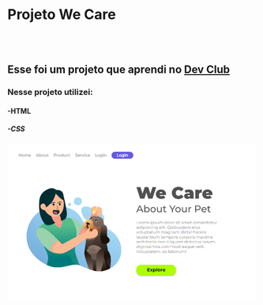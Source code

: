 <h1> Projeto We Care </h1>
<br>
<br>
<h2> Esse foi um projeto que aprendi no <a href="http://rodolfomori.com.br/devclub" > Dev Club </a></h2>
<h3>Nesse projeto utilizei:</h3>
<h4>-HTML</h4>
<h5>-CSS</h5>

<img src= "https://github.com/LucimaraCruz/WeCare/blob/master/img/projeto1.PNG?raw=true" />

